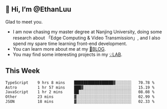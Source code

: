 ## 👋 Hi, I’m @EthanLuu

Glad to meet you.

- I am now chasing my master degree at Nanjing University, doing some research about 「Edge Computing & Video Transmission」, and I also spend my spare time learning front-end development.
- You can learn more about me at my [📝BLOG](https://blog.ethanloo.cn).
- You may find some interesting projects in my [💡LAB](https://lab.ethanloo.cn).

## This Week
<!--START_SECTION:waka-->

```txt
TypeScript    9 hrs 8 mins    █████████████████▓░░░░░░░   70.78 %
Astro         1 hr 57 mins    ███▓░░░░░░░░░░░░░░░░░░░░░   15.19 %
JavaScript    1 hr 2 mins     ██░░░░░░░░░░░░░░░░░░░░░░░   08.08 %
Other         23 mins         ▓░░░░░░░░░░░░░░░░░░░░░░░░   02.99 %
JSON          18 mins         ▓░░░░░░░░░░░░░░░░░░░░░░░░   02.33 %
```

<!--END_SECTION:waka-->
